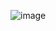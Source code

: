 ![image](https://github.com/ilrexho2011/Project-EULER-Possible-Solutions-Problems-101_to_200/assets/61479363/7c2bd498-66ef-4cae-9699-cdcbb56555b4)

